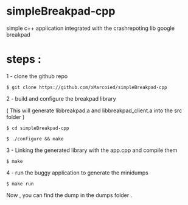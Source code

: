 # simpleBreakpad-cpp
simple c++ application integrated with the crashrepoting lib google breakpad

# steps :
1 - clone the github repo 

``` $ git clone https://github.com/xMarcoied/simpleBreakpad-cpp ```

2 - build and configure the breakpad library

( This will generate libbreakpad.a and libbreakpad_client.a into the src folder )

``` $ cd simpleBreakpad-cpp ```

``` $ ./configure && make  ```


3 - Linking the generated library with the app.cpp and compile them

``` $ make ```


4 - run the buggy application to generate the minidumps 

``` $ make run ```

Now , you can find the dump in the dumps folder .
